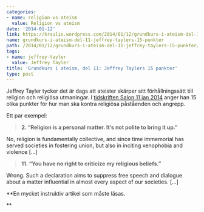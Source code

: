 ```yaml
---
categories:
- name: religion-vs-ateism
  value: Religion vs ateism
date: '2014-01-12'
link: https://kraulis.wordpress.com/2014/01/12/grundkurs-i-ateism-del-11-jeffrey-taylers-15-punkter/
name: grundkurs-i-ateism-del-11-jeffrey-taylers-15-punkter
path: /2014/01/12/grundkurs-i-ateism-del-11-jeffrey-taylers-15-punkter/
tags:
- name: jeffrey-tayler
  value: Jeffrey Tayler
title: 'Grundkurs i ateism, del 11: Jeffrey Taylers 15 punkter'
type: post
---
```

Jeffrey Tayler tycker det är dags att ateister skärper sitt förhållningssätt till religion och religiösa utmaningar. I [tidskriften Salon 11 jan 2014](http://www.salon.com/2014/01/11/15_ways_atheists_can_stand_up_for_rationality/) anger han 15 olika punkter för hur man ska kontra religiösa påståenden och angrepp.

Ett par exempel:

> **2.  “Religion is a personal matter. It’s not polite to bring it up.”**

No, religion is fundamentally collective, and since time immemorial has served societies in fostering union, but also in inciting xenophobia and violence [...]

> **11.  “You have no right to criticize my religious beliefs.”**

Wrong. Such a declaration aims to suppress free speech and dialogue about a matter influential in almost every aspect of our societies. [...]

**En mycket instruktiv artikel som måste läsas.

**

